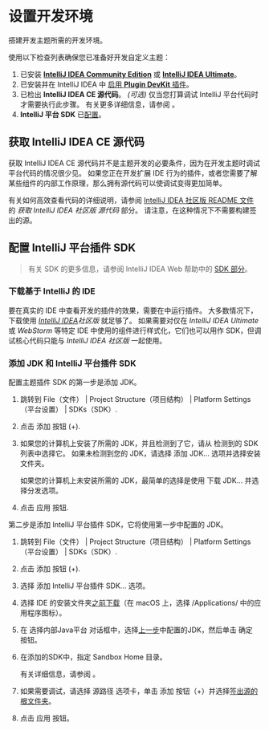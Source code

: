 # 设置开发环境

<!-- Copyright 2000-2023 JetBrains s.r.o. and contributors. Use of this source code is governed by the Apache 2.0 license. -->

<link-summary>搭建开发主题所需的开发环境。</link-summary>

<procedure title="初步步骤">

<include from="snippets.md" element-id="pluginDevKitAvailability"/>

使用以下检查列表确保您已准备好开发自定义主题：

1. 已安装 **[IntelliJ IDEA Community Edition](https://www.jetbrains.com/idea/download/)** 或 **[IntelliJ IDEA Ultimate](https://www.jetbrains.com/idea/download/)**。
2. 已安装并在 IntelliJ IDEA 中 [启用 **Plugin DevKit** 插件](https://www.jetbrains.com/help/idea/managing-plugins.html)。
3. 已检出 **IntelliJ IDEA CE 源代码**。 _(可选)_
   仅当您打算调试 IntelliJ 平台代码时才需要执行此步骤。
   有关更多详细信息，请参阅 [](#intellij-idea-ce)。
4. **IntelliJ 平台 SDK** 已[配置](#intellij-sdk)。

</procedure>

## 获取 IntelliJ IDEA CE 源代码

获取 IntelliJ IDEA CE 源代码并不是主题开发的必要条件，因为在开发主题时调试平台代码的情况很少见。
如果您正在开发扩展 IDE 行为的插件，或者您需要了解某些组件的内部工作原理，那么拥有源代码可以使调试变得更加简单。

有关如何高效查看代码的详细说明，请参阅 [IntelliJ IDEA 社区版 README 文件](%gh-ic%/README.md) 的 _获取 IntelliJ IDEA 社区版 源代码_ 部分。
请注意，在这种情况下不需要构建签出的源。

## 配置 IntelliJ 平台插件 SDK

> 有关 SDK 的更多信息，请参阅 IntelliJ IDEA Web 帮助中的 [SDK 部分](https://www.jetbrains.com/help/idea/working-with-sdks.html)。

### 下载基于 IntelliJ 的 IDE

要在真实的 IDE 中查看开发的插件的效果，需要在[](ide_development_instance.md)中运行插件。
大多数情况下，下载使用 _[IntelliJ IDEA](https://www.jetbrains.com/idea/download/)社区版_ 就足够了。
如果需要对仅在 _IntelliJ IDEA Ultimate_ 或 _WebStorm_ 等特定 IDE 中使用的组件进行样式化，它们也可以用作 SDK，但调试核心代码只能与 _IntelliJ IDEA 社区版_ 一起使用。

### 添加 JDK 和 IntelliJ 平台插件 SDK

配置主题插件 SDK 的第一步是添加 JDK。

<include from="snippets.md" element-id="apiChangesJavaVersion"/>

<procedure title="添加 JDK" id="add-jdk">

1. 跳转到 <ui-path>File（文件） | Project Structure（项目结构） | Platform Settings（平台设置） | SDKs（SDK）</ui-path>.
2. 点击 <control>添加</control> 按钮 (<control>+</control>).
3. 如果您的计算机上安装了所需的 JDK，并且检测到了它，请从 <control>检测到的 SDK</control> 列表中选择它。
   如果未检测到您的 JDK，请选择 <control>添加 JDK...</control> 选项并选择安装文件夹。

   如果您的计算机上未安装所需的 JDK，最简单的选择是使用 <control>下载 JDK...</control> 并选择分发选项。
4. 点击 <control>应用</control> 按钮.

</procedure>

第二步是添加 IntelliJ 平台插件 SDK，它将使用第一步中配置的 JDK。

<procedure title="添加 IntelliJ 平台插件 SDK" id="add-intellij-platform-plugin-sdk">

1. 跳转到 <ui-path>File（文件） | Project Structure（项目结构） | Platform Settings（平台设置） | SDKs（SDK）</ui-path>.
2. 点击 <control>添加</control> 按钮 (<control>+</control>).
3. 选择 <control>添加 IntelliJ 平台插件 SDK...</control> 选项。
4. 选择 IDE 的安装文件夹[之前下载](#intellij-ide)（在 macOS 上，选择 <path>/Applications/</path> 中的应用程序图标）。
5. 在 <control>选择内部Java平台</control> 对话框中，选择[上一步](#add-jdk)中配置的JDK，然后单击 <control>确定</control> 按钮。
6. 在添加的SDK中，指定 <control>Sandbox Home</control> 目录。

   有关详细信息，请参阅 [](ide_development_instance.md#开发实例沙盒目录)。
7. 如果需要调试，请选择 <control>源路径</control> 选项卡，单击 <control>添加</control> 按钮（<control>+</control>）并选择[签出源的根文件夹](#intellij-idea-ce)。
8. 点击 <control>应用</control> 按钮。

</procedure>
